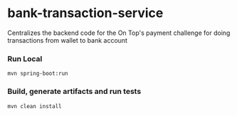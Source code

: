 # bank-transaction-service
Centralizes the backend code for the On Top's payment challenge for doing transactions from wallet to bank account

### Run Local
```angularjs
mvn spring-boot:run
```
### Build, generate artifacts and run tests
```angularjs
mvn clean install
```
